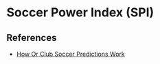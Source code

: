 # Soccer Power Index (SPI)

## References

- [How Or Club Soccer Predictions Work](https://fivethirtyeight.com/methodology/how-our-club-soccer-predictions-work/)